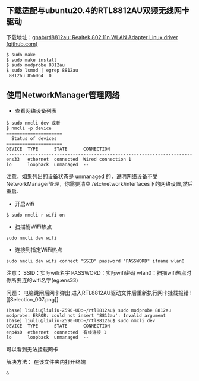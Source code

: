 ## 下载适配与ubuntu20.4的RTL8812AU双频无线网卡驱动
下载地址：[gnab/rtl8812au: Realtek 802.11n WLAN Adapter Linux driver (github.com)](https://github.com/gnab/rtl8812au)
```shell
$ sudo make
$ sudo make install
$ sudo modprobe 8812au
$ sudo lsmod | egrep 8812au
 8812au 856064  0
```

## 使用NetworkManager管理网络
* 查看网络设备列表
```shell
$ sudo nmcli dev 或者
$ nmcli -p device
=====================
  Status of devices
=====================
DEVICE  TYPE      STATE      CONNECTION
----------------------------------------------------------------------
ens33   ethernet  connected  Wired connection 1
lo      loopback  unmanaged  --
```
注意，如果列出的设备状态是 unmanaged 的，说明网络设备不受NetworkManager管理，你需要清空 /etc/network/interfaces下的网络设置,然后重启.
* 开启wifi
```shell
$ sudo nmcli r wifi on
```
* 扫描附WiFi热点
```shell
sudo nmcli dev wifi
```
* 连接到指定WiFi热点
```shell
sudo nmcli dev wifi connect "SSID" password "PASSWORD" ifname wlan0
```
注意：
SSID：实际wifi名字
PASSWORD：实际wifi密码
wlan0：扫描wifi热点时你所要连的wifi名字(eg:ens33)


问题：
电脑跳闸后网卡弹出
进入RTL8812AU驱动文件后重新执行网卡挂载报错
![[Selection_007.png]]
```shell
(base) liuliu@liuliu-Z590-UD:~/rtl8812au$ sudo modprobe 8812au
modprobe: ERROR: could not insert '8812au': Invalid argument
(base) liuliu@liuliu-Z590-UD:~/rtl8812au$ sudo nmcli dev
DEVICE  TYPE      STATE      CONNECTION 
enp4s0  ethernet  connected  有线连接 1 
lo      loopback  unmanaged  --     
```

可以看到无法挂载网卡

解决方法：
在该文件夹内打开终端
```shell
&
```
